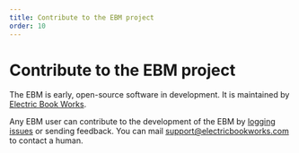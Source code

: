 ```yaml
---
title: Contribute to the EBM project
order: 10
---
```


# Contribute to the EBM project

The EBM is early, open-source software in development. It is maintained by [Electric Book Works](https://electricbookworks.com).

Any EBM user can contribute to the development of the EBM by [logging issues](https://github.com/electricbookworks/electric-book-gui/issues) or sending feedback. You can mail [support@electricbookworks.com](mailto:support@electricbookworks.com) to contact a human.
